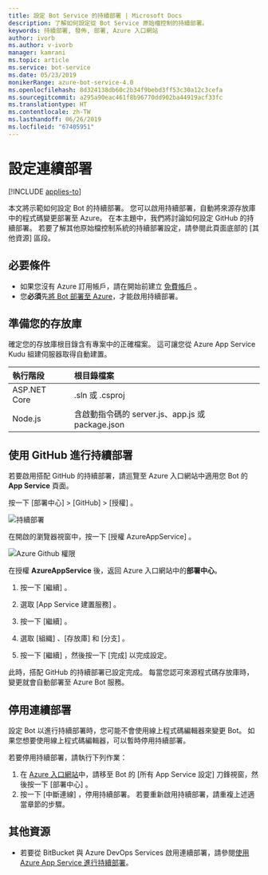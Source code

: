 ```yaml
---
title: 設定 Bot Service 的持續部署 | Microsoft Docs
description: 了解如何設定從 Bot Service 原始檔控制的持續部署。
keywords: 持續部署, 發佈, 部署, Azure 入口網站
author: ivorb
ms.author: v-ivorb
manager: kamrani
ms.topic: article
ms.service: bot-service
ms.date: 05/23/2019
monikerRange: azure-bot-service-4.0
ms.openlocfilehash: 8d324138db60c2b34f9bebd3ff53c30a12c3cefa
ms.sourcegitcommit: a295a90eac461f8b96770dd902ba44919acf33fc
ms.translationtype: HT
ms.contentlocale: zh-TW
ms.lasthandoff: 06/26/2019
ms.locfileid: "67405951"
---
```

# <a name="set-up-continuous-deployment"></a>設定連續部署

[!INCLUDE [applies-to](./includes/applies-to.md)]

本文將示範如何設定 Bot 的持續部署。 您可以啟用持續部署，自動將來源存放庫中的程式碼變更部署至 Azure。 在本主題中，我們將討論如何設定 GitHub 的持續部署。 若要了解其他原始檔控制系統的持續部署設定，請參閱此頁面底部的 [其他資源] 區段。

## <a name="prerequisites"></a>必要條件
- 如果您沒有 Azure 訂用帳戶，請在開始前建立 [免費帳戶](http://portal.azure.com) 。
- 您**必須**先[將 Bot 部署至 Azure](bot-builder-deploy-az-cli.md)，才能啟用持續部署。

## <a name="prepare-your-repository"></a>準備您的存放庫
確定您的存放庫根目錄含有專案中的正確檔案。 這可讓您從 Azure App Service Kudu 組建伺服器取得自動建置。 

|執行階段 | 根目錄檔案 |
|:-------|:---------------------|
| ASP.NET Core | .sln 或 .csproj |
| Node.js | 含啟動指令碼的 server.js、app.js 或 package.json |


## <a name="continuous-deployment-using-github"></a>使用 GitHub 進行持續部署
若要啟用搭配 GitHub 的持續部署，請巡覽至 Azure 入口網站中適用您 Bot 的 **App Service** 頁面。

按一下 [部署中心]   > [GitHub]   > [授權]  。

![持續部署](~/media/azure-bot-build/azure-deployment.png)

在開啟的瀏覽器視窗中，按一下 [授權 AzureAppService]  。 

![Azure Github 權限](~/media/azure-bot-build/azure-deployment-github.png)

在授權 **AzureAppService** 後，返回 Azure 入口網站中的**部署中心**。

1. 按一下 [繼續]  。 

1. 選取 [App Service 建置服務]  。

1. 按一下 [繼續]  。

1. 選取 [組織]  、[存放庫]  和 [分支]  。

1. 按一下 [繼續]  ，然後按一下 [完成]  以完成設定。

此時，搭配 GitHub 的持續部署已設定完成。 每當您認可來源程式碼存放庫時，變更就會自動部署至 Azure Bot 服務。

## <a name="disable-continuous-deployment"></a>停用連續部署

設定 Bot 以進行持續部署時，您可能不會使用線上程式碼編輯器來變更 Bot。 如果您想要使用線上程式碼編輯器，可以暫時停用持續部署。

若要停用持續部署，請執行下列作業：
1. 在 [Azure 入口網站](https://portal.azure.com)中，請移至 Bot 的 [所有 App Service 設定]  刀鋒視窗，然後按一下 [部署中心]  。 
1. 按一下 [中斷連線]  ，停用持續部署。 若要重新啟用持續部署，請重複上述適當章節的步驟。

## <a name="additional-resources"></a>其他資源
- 若要從 BitBucket 與 Azure DevOps Services 啟用連續部署，請參閱[使用 Azure App Service 進行持續部署](https://docs.microsoft.com/azure/app-service/deploy-continuous-deployment)。


